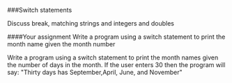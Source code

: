 ###Switch statements


Discuss break, matching strings and integers and doubles


####Your assignment
Write a program using a switch statement to print the month name given the month number

Write a program using a switch statement to print the month names given the number of days in the month. If the user enters 30 then the program will say: 
"Thirty days has September,April, June, and November"


